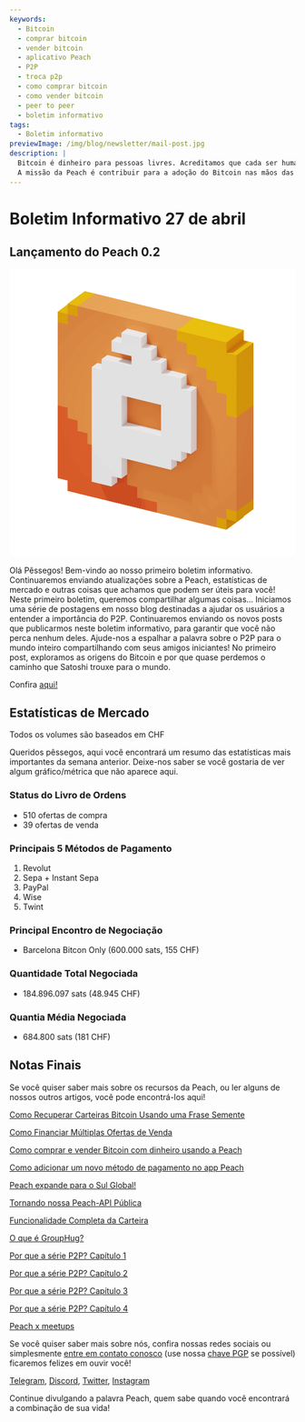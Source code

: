 ```yaml
---
keywords:
  - Bitcoin
  - comprar bitcoin
  - vender bitcoin
  - aplicativo Peach
  - P2P
  - troca p2p
  - como comprar bitcoin
  - como vender bitcoin
  - peer to peer
  - boletim informativo
tags:
  - Boletim informativo
previewImage: /img/blog/newsletter/mail-post.jpg
description: |
  Bitcoin é dinheiro para pessoas livres. Acreditamos que cada ser humano tem o direito de escolher qual dinheiro usar para armazenar sua riqueza, o resultado de seu trabalho, seu tempo e energia.
  A missão da Peach é contribuir para a adoção do Bitcoin nas mãos das pessoas.
---
```


# Boletim Informativo 27 de abril

## Lançamento do Peach 0.2

![gif de pêssegos e bitcoin](/img/blog/newsletter/gif-peach.gif)

Olá Pêssegos!
Bem-vindo ao nosso primeiro boletim informativo. Continuaremos enviando atualizações sobre a Peach, estatísticas de mercado e outras coisas que achamos que podem ser úteis para você!
Neste primeiro boletim, queremos compartilhar algumas coisas...
Iniciamos uma série de postagens em nosso blog destinadas a ajudar os usuários a entender a importância do P2P. Continuaremos enviando os novos posts que publicarmos neste boletim informativo, para garantir que você não perca nenhum deles.
Ajude-nos a espalhar a palavra sobre o P2P para o mundo inteiro compartilhando com seus amigos iniciantes!
No primeiro post, exploramos as origens do Bitcoin e por que quase perdemos o caminho que Satoshi trouxe para o mundo.

Confira [aqui!](https://peachbitcoin.com/pt/blog/why-p2p-chapter-1/)

## Estatísticas de Mercado

Todos os volumes são baseados em CHF

Queridos pêssegos, aqui você encontrará um resumo das estatísticas mais importantes da semana anterior. Deixe-nos saber se você gostaria de ver algum gráfico/métrica que não aparece aqui.

### Status do Livro de Ordens

- 510 ofertas de compra
- 39 ofertas de venda

### Principais 5 Métodos de Pagamento

1. Revolut
2. Sepa + Instant Sepa
3. PayPal
4. Wise
5. Twint

### Principal Encontro de Negociação

- Barcelona Bitcon Only (600.000 sats, 155 CHF)

### Quantidade Total Negociada

- 184.896.097 sats (48.945 CHF)

### Quantia Média Negociada

- 684.800 sats (181 CHF)

## Notas Finais

Se você quiser saber mais sobre os recursos da Peach, ou ler alguns de nossos outros artigos, você pode encontrá-los aqui!

[Como Recuperar Carteiras Bitcoin Usando uma Frase Semente](https://peachbitcoin.com/pt/blog/how-to-restore-peach-wallet/)

[Como Financiar Múltiplas Ofertas de Venda](https://peachbitcoin.com/pt/blog/funding-multiple-sell-offers/)

[Como comprar e vender Bitcoin com dinheiro usando a Peach](https://peachbitcoin.com/pt/blog/how-to-buy-and-sell-bitcoin-with-cash-using-peach/)

[Como adicionar um novo método de pagamento no app Peach](https://peachbitcoin.com/pt/blog/how-to-add-a-payment-method/)

[Peach expande para o Sul Global!](https://peachbitcoin.com/pt/blog/peach-expands-to-the-global-south/)

[Tornando nossa Peach-API Pública](https://peachbitcoin.com/pt/blog/making-our-peach-api-public/)

[Funcionalidade Completa da Carteira](https://peachbitcoin.com/pt/blog/full-wallet-functionality/)

[O que é GroupHug?](https://peachbitcoin.com/pt/blog/group-hug/)

[Por que a série P2P? Capítulo 1](https://peachbitcoin.com/pt/blog/why-p2p-chapter-1/)

[Por que a série P2P? Capítulo 2](https://peachbitcoin.com/pt/blog/why-p2p-chapter-2/)

[Por que a série P2P? Capítulo 3](https://peachbitcoin.com/pt/blog/why-p2p-chapter-3-circular-economies/)

[Por que a série P2P? Capítulo 4](https://peachbitcoin.com/pt/blog/why-p2p-chapter-4-chains-of-trust/)

[Peach x meetups](https://peachbitcoin.com/pt/blog/peach-for-meetups/)

Se você quiser saber mais sobre nós, confira nossas redes sociais ou simplesmente [entre em contato conosco](mailto:hello@peachbitcoin.com) (use nossa [chave PGP](https://keys.openpgp.org/vks/v1/by-fingerprint/48339A19645E2E53488E0E5479E1B270FACD1BD2) se possível) ficaremos felizes em ouvir você!

[Telegram](https://t.me/peachtopeach), [Discord](https://discord.gg/ypeHz3SW54), [Twitter](https://twitter.com/peachbitcoin), [Instagram](https://instagram.com/peachbitcoin)

Continue divulgando a palavra Peach, quem sabe quando você encontrará a combinação de sua vida!
